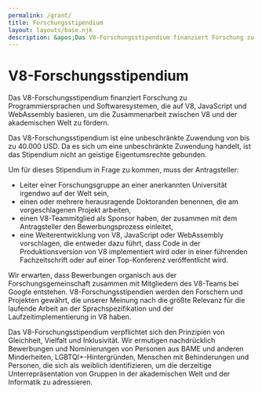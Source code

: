 ```yaml
---
permalink: /grant/
title: Forschungsstipendium
layout: layouts/base.njk
description: &apos;Das V8-Forschungsstipendium finanziert Forschung zu Programmiersprachen und Softwaresystemen, die auf V8, JavaScript und WebAssembly basieren.&apos;
---
```

# V8-Forschungsstipendium

Das V8-Forschungsstipendium finanziert Forschung zu Programmiersprachen und Softwaresystemen, die auf V8, JavaScript und WebAssembly basieren, um die Zusammenarbeit zwischen V8 und der akademischen Welt zu fördern.

Das V8-Forschungsstipendium ist eine unbeschränkte Zuwendung von bis zu 40.000 USD. Da es sich um eine unbeschränkte Zuwendung handelt, ist das Stipendium nicht an geistige Eigentumsrechte gebunden.

Um für dieses Stipendium in Frage zu kommen, muss der Antragsteller:

- Leiter einer Forschungsgruppe an einer anerkannten Universität irgendwo auf der Welt sein,
- einen oder mehrere herausragende Doktoranden benennen, die am vorgeschlagenen Projekt arbeiten,
- einen V8-Teammitglied als Sponsor haben, der zusammen mit dem Antragsteller den Bewerbungsprozess einleitet,
- eine Weiterentwicklung von V8, JavaScript oder WebAssembly vorschlagen, die entweder dazu führt, dass Code in der Produktionsversion von V8 implementiert wird oder in einer führenden Fachzeitschrift oder auf einer Top-Konferenz veröffentlicht wird.

Wir erwarten, dass Bewerbungen organisch aus der Forschungsgemeinschaft zusammen mit Mitgliedern des V8-Teams bei Google entstehen. V8-Forschungsstipendien werden den Forschern und Projekten gewährt, die unserer Meinung nach die größte Relevanz für die laufende Arbeit an der Sprachspezifikation und der Laufzeitimplementierung in V8 haben.

Das V8-Forschungsstipendium verpflichtet sich den Prinzipien von Gleichheit, Vielfalt und Inklusivität. Wir ermutigen nachdrücklich Bewerbungen und Nominierungen von Personen aus BAME und anderen Minderheiten, LGBTQI+-Hintergründen, Menschen mit Behinderungen und Personen, die sich als weiblich identifizieren, um die derzeitige Unterrepräsentation von Gruppen in der akademischen Welt und der Informatik zu adressieren.
